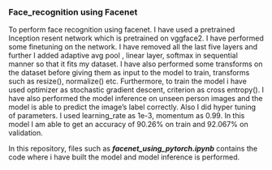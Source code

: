 ### Face_recognition using Facenet

To perform face recognition using facenet. I have used a pretrained Inception resent network which is pretrained on vggface2. I have performed some finetuning on the network. I have removed all the last five layers and further I  added adaptive avg pool , linear layer, softmax in sequential manner so that it fits my dataset. I have also performed some transforms on the dataset before giving them as input to the model to train, transforms such as resize(), normalize() etc. Furthermore, to train the model i have used optimizer as stochastic gradient descent, criterion as cross entropy(). I have also performed the model inference on unseen person images and the model is able to predict the image’s  label correctly.  Also I did hyper tuning of parameters. I used learning_rate as 1e-3, momentum as 0.99. In this model I am able to get an accuracy of 90.26% on train and 92.067% on validation.

In this repository, files such as ***facenet_using_pytorch.ipynb*** contains the code where i have built the model and model inference is performed.
